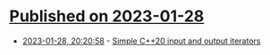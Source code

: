 # [Published on 2023-01-28](index.md)

* [2023-01-28, 20:20:58](https://lobste.rs/s/wxypb2/simple_c_20_input_output_iterators) - [Simple C++20 input and output iterators](https://quuxplusone.github.io/blog/2023/01/27/sinkerator/)
